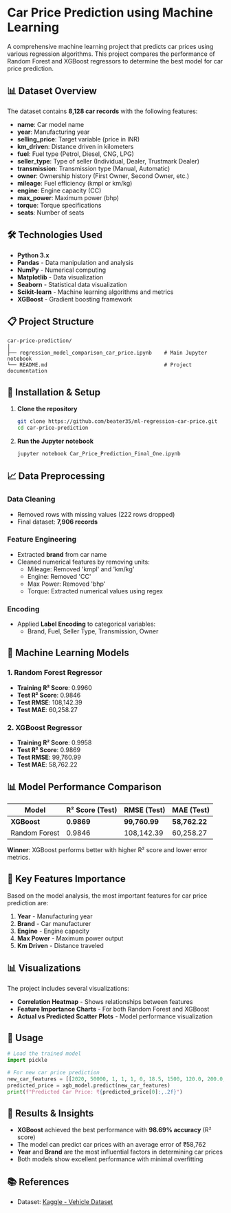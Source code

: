 # Car Price Prediction using Machine Learning

A comprehensive machine learning project that predicts car prices using various regression algorithms. This project compares the performance of Random Forest and XGBoost regressors to determine the best model for car price prediction.

## 📊 Dataset Overview

The dataset contains **8,128 car records** with the following features:
- **name**: Car model name
- **year**: Manufacturing year
- **selling_price**: Target variable (price in INR)
- **km_driven**: Distance driven in kilometers
- **fuel**: Fuel type (Petrol, Diesel, CNG, LPG)
- **seller_type**: Type of seller (Individual, Dealer, Trustmark Dealer)
- **transmission**: Transmission type (Manual, Automatic)
- **owner**: Ownership history (First Owner, Second Owner, etc.)
- **mileage**: Fuel efficiency (kmpl or km/kg)
- **engine**: Engine capacity (CC)
- **max_power**: Maximum power (bhp)
- **torque**: Torque specifications
- **seats**: Number of seats

## 🛠️ Technologies Used

- **Python 3.x**
- **Pandas** - Data manipulation and analysis
- **NumPy** - Numerical computing
- **Matplotlib** - Data visualization
- **Seaborn** - Statistical data visualization
- **Scikit-learn** - Machine learning algorithms and metrics
- **XGBoost** - Gradient boosting framework

## 📋 Project Structure

```
car-price-prediction/
│
├── regression_model_comparison_car_price.ipynb    # Main Jupyter notebook
└── README.md                                      # Project documentation
```

## 🔧 Installation & Setup

1. **Clone the repository**
   ```bash
   git clone https://github.com/beater35/ml-regression-car-price.git
   cd car-price-prediction
   ```

2. **Run the Jupyter notebook**
   ```bash
   jupyter notebook Car_Price_Prediction_Final_One.ipynb
   ```

## 📈 Data Preprocessing

### Data Cleaning
- Removed rows with missing values (222 rows dropped)
- Final dataset: **7,906 records**

### Feature Engineering
- Extracted **brand** from car name
- Cleaned numerical features by removing units:
  - Mileage: Removed 'kmpl' and 'km/kg'
  - Engine: Removed 'CC'
  - Max Power: Removed 'bhp'
  - Torque: Extracted numerical values using regex

### Encoding
- Applied **Label Encoding** to categorical variables:
  - Brand, Fuel, Seller Type, Transmission, Owner

## 🤖 Machine Learning Models

### 1. Random Forest Regressor
- **Training R² Score**: 0.9960
- **Test R² Score**: 0.9846
- **Test RMSE**: 108,142.39
- **Test MAE**: 60,258.27

### 2. XGBoost Regressor
- **Training R² Score**: 0.9958
- **Test R² Score**: 0.9869
- **Test RMSE**: 99,760.99
- **Test MAE**: 58,762.22

## 📊 Model Performance Comparison

| Model | R² Score (Test) | RMSE (Test) | MAE (Test) |
|-------|----------------|-------------|------------|
| **XGBoost** | **0.9869** | **99,760.99** | **58,762.22** |
| Random Forest | 0.9846 | 108,142.39 | 60,258.27 |

**Winner**: XGBoost performs better with higher R² score and lower error metrics.

## 🎯 Key Features Importance

Based on the model analysis, the most important features for car price prediction are:
1. **Year** - Manufacturing year
2. **Brand** - Car manufacturer
3. **Engine** - Engine capacity
4. **Max Power** - Maximum power output
5. **Km Driven** - Distance traveled

## 📊 Visualizations

The project includes several visualizations:
- **Correlation Heatmap** - Shows relationships between features
- **Feature Importance Charts** - For both Random Forest and XGBoost
- **Actual vs Predicted Scatter Plots** - Model performance visualization

## 🚀 Usage

```python
# Load the trained model
import pickle

# For new car price prediction
new_car_features = [[2020, 50000, 1, 1, 1, 0, 18.5, 1500, 120.0, 200.0, 5.0, 15]]
predicted_price = xgb_model.predict(new_car_features)
print(f"Predicted Car Price: ₹{predicted_price[0]:,.2f}")
```

## 📝 Results & Insights

- **XGBoost** achieved the best performance with **98.69% accuracy** (R² score)
- The model can predict car prices with an average error of ₹58,762
- **Year** and **Brand** are the most influential factors in determining car prices
- Both models show excellent performance with minimal overfitting

## 📚 References

- Dataset: [Kaggle - Vehicle Dataset](https://www.kaggle.com/datasets/nehalbirla/vehicle-dataset-from-cardekho)
